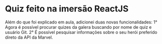 # Quiz feito na imersão ReactJS

Além do que foi explicado em aula, adicionei duas novas funcionalidades:
1° Agora é possível procurar quizes da galera buscando por nome de quiz e usuário Git.
2° É possível pesquisar informações sobre o seu herói preferido direto da API da Marvel.
